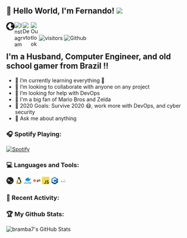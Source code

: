 ## 👋 Hello World, I'm Fernando! <img src="https://github.com/TheDudeThatCode/TheDudeThatCode/blob/master/Assets/Earth.gif" width="24px">



<a target="_blank" href="https://www.fbmello.com/"><img align="left" alt="WebPage" width="22px" src="https://raw.githubusercontent.com/iconic/open-iconic/master/svg/globe.svg" /></a>
<a target="_blank" href="https://www.instagram.com/bramba7/"><img align="left" alt="Instagram" width="22px" src="https://cdn.jsdelivr.net/npm/simple-icons@v3/icons/instagram.svg" /></a>
<a target="_blank" href="https://dev.to/bramba7/"><img align="left" alt="Devto" width="22px" src="https://cdn.jsdelivr.net/npm/simple-icons@v3/icons/dev-dot-to.svg" /></a>
<a target="_blank" href="mailto:bramba@outlook.com"><img align="left" alt="Outlook" width="22px" src="https://cdn.jsdelivr.net/npm/simple-icons@3.11.0/icons/microsoftoutlook.svg"/></a>
</br></br>
![visitors](https://visitor-badge.laobi.icu/badge?page_id=bramba7.bramba7)
![Github](https://img.shields.io/github/followers/bramba7?label=Followers&logo=Github)


## I'm a Husband, Computer Engineer, and old school gamer from Brazil !!

- 🌱 I’m currently learning everything 🤣
- 👯 I’m looking to collaborate with anyone on any project
- 🤔 I’m looking for help with DevOps
- 👾 I'm a big fan of Mario Bros and Zelda
- 🥅 2020 Goals: Survive 2020 😷, work more with DevOps, and cyber security
- 💬 Ask me about anything 



### 🎧 Spotify Playing: 

[![Spotify](https://novatorem-delta-roan.vercel.app/api/spotify)](https://open.spotify.com/user/ec2fad88341944d2a0cd0f75e844cc91)


### 💻 Languages and Tools:

<code><img height="20" src="https://raw.githubusercontent.com/github/explore/80688e429a7d4ef2fca1e82350fe8e3517d3494d/topics/terminal/terminal.png"></code>
<code><img height="20" src="https://raw.githubusercontent.com/github/explore/80688e429a7d4ef2fca1e82350fe8e3517d3494d/topics/linux/linux.png"></code>
<code><img height="20" src="https://raw.githubusercontent.com/github/explore/80688e429a7d4ef2fca1e82350fe8e3517d3494d/topics/docker/docker.png"></code>
<code><img height="20" src="https://raw.githubusercontent.com/github/explore/80688e429a7d4ef2fca1e82350fe8e3517d3494d/topics/git/git.png"></code>
<code><img height="20" src="https://raw.githubusercontent.com/github/explore/80688e429a7d4ef2fca1e82350fe8e3517d3494d/topics/javascript/javascript.png"></code>
<code><img height="20" src="https://raw.githubusercontent.com/github/explore/80688e429a7d4ef2fca1e82350fe8e3517d3494d/topics/cpp/cpp.png"></code>
<code><img height="20" src="https://raw.githubusercontent.com/github/explore/80688e429a7d4ef2fca1e82350fe8e3517d3494d/topics/mysql/mysql.png"></code>



### 📃  Recent Activity:

<!--START_SECTION:activity-->

<!--END_SECTION:activity-->


### 🏆 My Github Stats:

<img align="left" alt="bramba7's GitHub Stats" src="https://github-readme-stats.codestackr.vercel.app/api?username=bramba7&show_icons=true&hide_border=true" />

